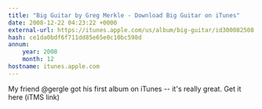 ```yaml
---
title: "Big Guitar by Greg Merkle - Download Big Guitar on iTunes"
date: 2008-12-22 04:23:22 +0000
external-url: https://itunes.apple.com/us/album/big-guitar/id300082508
hash: ce1da0bdf6f711dd85e65e0c10bc598d
annum:
    year: 2008
    month: 12
hostname: itunes.apple.com
---
```


My friend @gergle got his first album on iTunes -- it's really great. Get it here (iTMS link)
